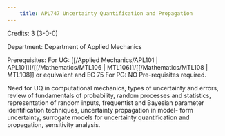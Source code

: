 ```yaml
---
    title: APL747 Uncertainty Quantification and Propagation
---
```

Credits: 3 (3-0-0)

Department: Department of Applied Mechanics

Prerequisites: For UG: [[/Applied Mechanics/APL101 | APL101]]/[[/Mathematics/MTL106 | MTL106]]/[[/Mathematics/MTL108 | MTL108]] or equivalent and EC 75 For PG: NO Pre-requisites required.

Need for UQ in computational mechanics, types of uncertainty and errors, review of fundamentals of probability, random processes and statistics, representation of random inputs, frequentist and Bayesian parameter identification techniques, uncertainty propagation in model- form uncertainty, surrogate models for uncertainty quantification and propagation, sensitivity analysis.